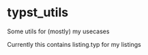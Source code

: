 # typst_utils
Some utils for (mostly) my usecases

Currently this contains listing.typ for my listings